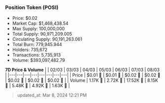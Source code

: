 
  ### Position Token (POSI)
  - Price: $0.02
  - Market Cap: $1,468,438.54
  - Max Supply: 100,000,000
  - Total Supply: 90,971,209.005
  - Circulating Supply: 90,191,263.061
  - Total Burn: 779,945.944
  - Holders: 735,672
  - Transactions: 5,735,913
  - Volume: $393,097,482.79

  **7D Price & Volume**
  | | 02&#x2F;03 | 03&#x2F;03 | 04&#x2F;03 | 05&#x2F;03 | 06&#x2F;03 | 07&#x2F;03 | 08&#x2F;03 |
  |---|---|---|---|---|---|---|---|
  | Price | $0.01 🚀 | $0.01 🚀 | $0.02 🚀 | $0.02 🔻 | $0.02 🚀 | $0.02 🚀 | $0.02 🔻 |
  | Volume | 1.17K 🔻 | 2.72K 🚀 | 17.52K 🚀 | 8.15K 🔻 | 5.48K 🔻 | 4.92K 🔻 | 1.63K 🔻 |

  > updated_at: Mar 8, 2024 12:21 PM
